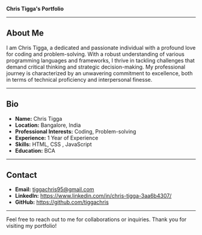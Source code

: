 **Chris Tigga's Portfolio**

---

## About Me


I am Chris Tigga, a dedicated and passionate individual with a profound love for coding and problem-solving. With a robust understanding of various programming languages and frameworks, I thrive in tackling challenges that demand critical thinking and strategic decision-making. My professional journey is characterized by an unwavering commitment to excellence, both in terms of technical proficiency and interpersonal finesse.

---

## Bio

- **Name:** Chris Tigga
- **Location:** Bangalore, India
- **Professional Interests:** Coding, Problem-solving
- **Experience:** 1 Year of Experience
- **Skills:** HTML, CSS , JavaScript
- **Education:** BCA

---

## Contact

- **Email:** tiggachris95@gmail.com
- **LinkedIn:** https://www.linkedin.com/in/chris-tigga-3aa6b4307/
- **GitHub:** https://github.com/tiggachris

---

Feel free to reach out to me for collaborations or inquiries. Thank you for visiting my portfolio!
